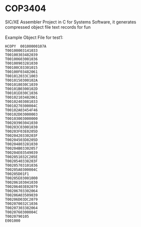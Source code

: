 # COP3404
SIC/XE Assembler Project in C for Systems Software, it generates compressed object file text records for fun<br><br>
Example Object File for test1:
```
HCOPY  00100000107A
T00100003141033
T00100303482039
T00100603001036
T00100903281030
T00100C03301015
T00100F03482061
T001012033C1003
T0010150300102A
T001018030C1039
T00101B0300102D
T00101E030C1036
T00102103482061
T00102403081033
T0010270300004C
T00102A03454F46
T00102D03000003
T00103003000000
T00203903041030
T00203C03001030
T00203F03E0205D
T0020420330203F
T00204503D8205D
T00204803281030
T00204B03302057
T00204E03549039
T002051032C205E
T0020540338203F
T00205703101036
T00205A0300004C
T00205D01F1
T00205E03001000
T00206103041030
T00206403E02079
T00206703302064
T00206A03509039
T00206D03DC2079
T002070032C1036
T00207303382064
T0020760300004C
T0020790105
E001000
```
